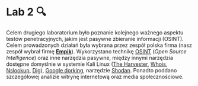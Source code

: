 # Lab 2 :mag:

Celem drugiego laboratorium było poznanie kolejnego ważnego aspektu testów penetracyjnych, jakim jest pasywne zbieranie informacji (OSINT). Celem prowadzonych działań była wybrana przez zespół polska firma (nasz zespół wybrał firmę [**Empik**](https://www.empik.com)). Wykorzystano technikę [OSINT](https://pl.wikipedia.org/wiki/Biały_wywiad) (_Open Source Intelligence_) oraz inne narzędzia pasywne, między innymi narzędzia dostępne domyślnie w systemie Kali Linux ([The Harvester](https://www.kali.org/tools/theharvester/), [Whois](https://www.kali.org/tools/whois/), [Nslookup](https://www.kali.org/tools/bind9/#nslookup), [Dig](https://www.kali.org/tools/bind9/#dig)), [Google dorking](https://www.google.com/url?sa=t&rct=j&q=&esrc=s&source=web&cd=&ved=2ahUKEwjVmZrX0sCLAxUCFxAIHdm4DjQQFnoECBQQAQ&url=https%3A%2F%2Fdkdetektyw.pl%2Fgoogle-hacking%2F&usg=AOvVaw24oqrkjpdVLUr6k3N2UMzq&opi=89978449), narzędzie [Shodan](https://sekurak.pl/shodan-czyli-google-dla-urzadzen-sieciowych/). Ponadto poddano szczegółowej analizie witrynę internetową oraz media społecznościowe.
